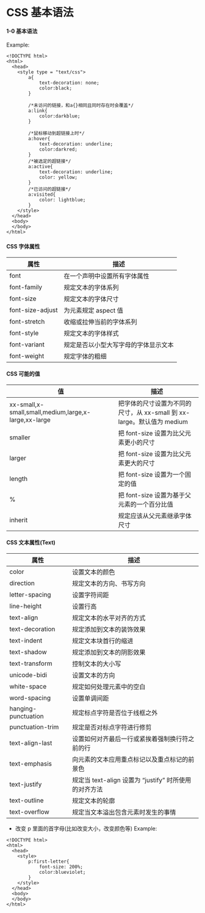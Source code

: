 # CSS 基本语法
#### 1-0 基本语法
Example:
```
<!DOCTYPE html>
<html>
  <head>
    <style type = "text/css">
        a{
            text-decoration: none;
            color:black;
        }

        /*未访问的链接，和a{}相同且同时存在时会覆盖*/
        a:link{
            color:darkblue;
        }

        /*鼠标移动到超链接上时*/
        a:hover{
            text-decoration: underline;
            color:darkred;
        }
        /*被选定的超链接*/
        a:active{
            text-decoration: underline;
            color: yellow;
        }
        /*已访问的超链接*/
        a:visited{
            color: lightblue;
        }
    </style>
  </head>
  <body>
  </body>
</html>
```

#### CSS 字体属性

| 属性 | 描述 |
|------|------|
| font | 在一个声明中设置所有字体属性 |
| font-family | 规定文本的字体系列 |
| font-size | 规定文本的字体尺寸 |
| font-size-adjust | 为元素规定 aspect 值 |
| font-stretch | 收缩或拉伸当前的字体系列 |
| font-style | 规定文本的字体样式 |
| font-variant | 规定是否以小型大写字母的字体显示文本 |
| font-weight | 规定字体的粗细 |

#### CSS 可能的值

| 值 | 描述 |
|------|------|
| xx-small,x-small,small,medium,large,x-large,xx-large | 把字体的尺寸设置为不同的尺寸，从 xx-small 到 xx-large。默认值为 medium |
| smaller | 把 font-size 设置为比父元素更小的尺寸 |
| larger | 把 font-size 设置为比父元素更大的尺寸 |
| length | 把 font-size 设置为一个固定的值 |
| % | 把 font-size 设置为基于父元素的一个百分比值 |
| inherit | 规定应该从父元素继承字体尺寸 |

#### CSS 文本属性(Text)

| 属性 | 描述 |
|------|------|
| color | 设置文本的颜色 
| direction | 规定文本的方向、书写方向 |
| letter-spacing | 设置字符间距 |
| line-height | 设置行高 |
| text-align | 规定文本的水平对齐的方式 |
| text-decoration | 规定添加到文本的装饰效果 |
| text-indent | 规定文本块首行的缩进 |
| text-shadow | 规定添加到文本的阴影效果 |
| text-transform | 控制文本的大小写 |
| unicode-bidi | 设置文本的方向 |
| white-space | 规定如何处理元素中的空白 |
| word-spacing | 设置单调间距 |
| hanging-punctuation | 规定标点字符是否位于线框之外 |
| punctuation-trim | 规定是否对标点字符进行修剪 |
| text-align-last | 设置如何对齐最后一行或紧挨着强制换行符之前的行 |
| text-emphasis | 向元素的文本应用重点标记以及重点标记的前景色 |
| text-justify | 规定当 text-align 设置为 “justify” 时所使用的对齐方法 |
| text-outline | 规定文本的轮廓 |
| text-overflow | 规定当文本溢出包含元素时发生的事情 |

+ 改变 p 里面的首字母(比如改变大小，改变颜色等)
Example:
```
<!DOCTYPE html>
<html>
  <head>
    <style>
        p:first-letter{
            font-size: 200%;
            color:blueviolet;
        }
    </style>
  </head>
  <body>
  </body>
</html>
```
